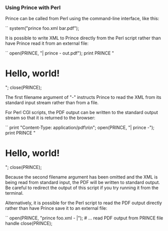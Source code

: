 ### Using Prince with Perl

Prince can be called from Perl using the command-line interface, like this:

``
    system("prince foo.xml bar.pdf");

It is possible to write XML to Prince directly from the Perl script rather than have Prince read it from an external file:

``
    open(PRINCE, "| prince - out.pdf");
    print PRINCE "<html><body><h1>Hello, world!</h1></body></html>";
    close(PRINCE);

The first filename argument of "-" instructs Prince to read the XML from its standard input stream rather than from a file.

For Perl CGI scripts, the PDF output can be written to the standard output stream so that it is returned to the browser:

``
    print "Content-Type: application/pdf\n\n";
    open(PRINCE, "| prince -");
    print PRINCE "<html><body><h1>Hello, world!</h1></body></html>";
    close(PRINCE);

Because the second filename argument has been omitted and the XML is being read from standard input, the PDF will be written to standard output. Be careful to redirect the output of this script if you try running it from the terminal.

Alternatively, it is possible for the Perl script to read the PDF output directly rather than have Prince save it to an external file:

``
    open(PRINCE, "prince foo.xml - |");
    # ... read PDF output from PRINCE file handle
    close(PRINCE);


